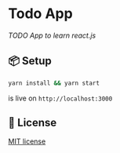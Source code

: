 # Todo App
_TODO App to learn react.js_

## 📦 Setup

```bash
yarn install && yarn start
```
is live on `http://localhost:3000`

## 🔑 License

[MIT license](LICENSE)